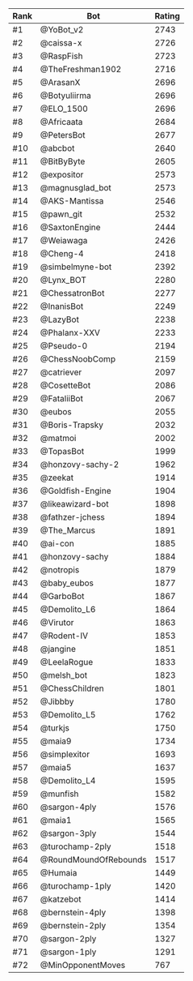 Rank|Bot|Rating
---|---|---
#1|@YoBot_v2|2743
#2|@caissa-x|2726
#3|@RaspFish|2723
#4|@TheFreshman1902|2716
#5|@ArasanX|2696
#6|@Botyuliirma|2696
#7|@ELO_1500|2696
#8|@Africaata|2684
#9|@PetersBot|2677
#10|@abcbot|2640
#11|@BitByByte|2605
#12|@expositor|2573
#13|@magnusglad_bot|2573
#14|@AKS-Mantissa|2546
#15|@pawn_git|2532
#16|@SaxtonEngine|2444
#17|@Weiawaga|2426
#18|@Cheng-4|2418
#19|@simbelmyne-bot|2392
#20|@Lynx_BOT|2280
#21|@ChessatronBot|2277
#22|@InanisBot|2249
#23|@LazyBot|2238
#24|@Phalanx-XXV|2233
#25|@Pseudo-0|2194
#26|@ChessNoobComp|2159
#27|@catriever|2097
#28|@CosetteBot|2086
#29|@FataliiBot|2067
#30|@eubos|2055
#31|@Boris-Trapsky|2032
#32|@matmoi|2002
#33|@TopasBot|1999
#34|@honzovy-sachy-2|1962
#35|@zeekat|1914
#36|@Goldfish-Engine|1904
#37|@likeawizard-bot|1898
#38|@fathzer-jchess|1894
#39|@The_Marcus|1891
#40|@ai-con|1885
#41|@honzovy-sachy|1884
#42|@notropis|1879
#43|@baby_eubos|1877
#44|@GarboBot|1867
#45|@Demolito_L6|1864
#46|@Virutor|1863
#47|@Rodent-IV|1853
#48|@jangine|1851
#49|@LeelaRogue|1833
#50|@melsh_bot|1823
#51|@ChessChildren|1801
#52|@Jibbby|1780
#53|@Demolito_L5|1762
#54|@turkjs|1750
#55|@maia9|1734
#56|@simplexitor|1693
#57|@maia5|1637
#58|@Demolito_L4|1595
#59|@munfish|1582
#60|@sargon-4ply|1576
#61|@maia1|1565
#62|@sargon-3ply|1544
#63|@turochamp-2ply|1518
#64|@RoundMoundOfRebounds|1517
#65|@Humaia|1449
#66|@turochamp-1ply|1420
#67|@katzebot|1414
#68|@bernstein-4ply|1398
#69|@bernstein-2ply|1354
#70|@sargon-2ply|1327
#71|@sargon-1ply|1291
#72|@MinOpponentMoves|767
